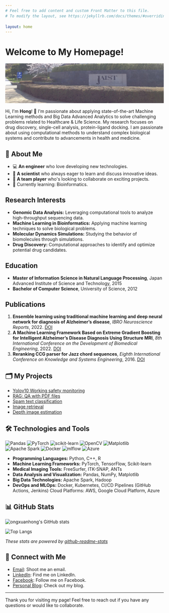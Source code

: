 ```yaml
---
# Feel free to add content and custom Front Matter to this file.
# To modify the layout, see https://jekyllrb.com/docs/themes/#overriding-theme-defaults

layout: home
---
```


# Welcome to My Homepage!

![Header Image](images/jaist_uni.jpeg)

Hi, I'm **Hong**! 👋 I'm passionate about applying state-of-the-art Machine Learning methods and Big Data Advanced Analytics to solve challenging problems related to Healthcare & Life Science.
My research focuses on drug discovery, single-cell analysis, protein-ligand docking. I am passionate about using computational methods to understand complex biological systems and contribute to advancements in health and medicine.

## 🚀 About Me
- 💻 **An engineer** who love developing new technologies.
- 🤔 **A scientist** who always eager to learn and discuss innovative ideas.
- 👯 **A team player** who's looking to collaborate on exciting projects.
- 🌱 Currently learning: Bioinformatics. 

## Research Interests

- **Genomic Data Analysis:** Leveraging computational tools to analyze high-throughput sequencing data.
- **Machine Learning in Bioinformatics:** Applying machine learning techniques to solve biological problems.
- **Molecular Dynamics Simulations:** Studying the behavior of biomolecules through simulations.
- **Drug Discovery:** Computational approaches to identify and optimize potential drug candidates.

## Education
- **Master of Information Science in Natural Language Processing**, Japan Advanced Institute of Science and Technology, 2015
- **Bachelor of Computer Science**, University of Science, 2012

## Publications

1. **Ensemble learning using traditional machine learning and deep neural network for diagnosis of Alzheimer’s disease**, *IBRO Neuroscience Reports*, 2022. [DOI](https://doi.org/10.1016/j.ibneur.2022.08.010)
2. **A Machine Learning Framework Based on Extreme Gradient Boosting for Intelligent Alzheimer’s Disease Diagnosis Using Structure MRI**, *8th International Conference on the Development of Biomedical Engineering*, 2022. [DOI](https://doi.org/10.1007/978-3-030-75506-5_66)
3. **Reranking CCG parser for Jazz chord sequences**, *Eighth International Conference on Knowledge and Systems Engineering*, 2016. [DOI](https://doi.org/10.1109/KSE.2016.7758054)


## 🗂️ My Projects
- [Yolov10 Working safety monitoring](https://github.com/ongxuanhong/yolov10-working-safety-monitoring)
- [RAG: QA with PDF files](https://github.com/ongxuanhong/rag-qa-with-pdf-files)
- [Spam text classification](https://github.com/ongxuanhong/spam-text-classification)
- [Image retrieval](https://github.com/ongxuanhong/image-retrieval)
- [Depth image estimation](https://github.com/ongxuanhong/depth-image-estimation)

## 🛠️ Technologies and Tools
![Pandas](https://img.shields.io/badge/pandas-%23150458.svg?style=for-the-badge&logo=pandas&logoColor=white)
![PyTorch](https://img.shields.io/badge/PyTorch-%23EE4C2C.svg?style=for-the-badge&logo=PyTorch&logoColor=white)
![scikit-learn](https://img.shields.io/badge/scikit--learn-%23F7931E.svg?style=for-the-badge&logo=scikit-learn&logoColor=white)
![OpenCV](https://img.shields.io/badge/opencv-%23white.svg?style=for-the-badge&logo=opencv&logoColor=white)
![Matplotlib](https://img.shields.io/badge/Matplotlib-%23ffffff.svg?style=for-the-badge&logo=Matplotlib&logoColor=black)
![Apache Spark](https://img.shields.io/badge/Apache%20Spark-FDEE21?style=for-the-badge&logo=apachespark&logoColor=black)
![Docker](https://img.shields.io/badge/Docker-2496ED?style=for-the-badge&logo=docker&logoColor=white)
![mlflow](https://img.shields.io/badge/mlflow-%23d9ead3.svg?style=for-the-badge&logo=numpy&logoColor=blue)
![Azure](https://img.shields.io/badge/azure-%230072C6.svg?style=for-the-badge&logo=microsoftazure&logoColor=white)

- **Programming Languages:** Python, C++, R
- **Machine Learning Frameworks:** PyTorch, TensorFlow, Scikit-learn
- **Medical Imaging Tools:** FreeSurfer, ITK-SNAP, ANTs
- **Data Analysis and Visualization:** Pandas, NumPy, Matplotlib
- **Big Data Technologies:** Apache Spark, Hadoop
- **DevOps and MLOps:** Docker, Kubernetes, CI/CD Pipelines (GitHub Actions, Jenkins) Cloud Platforms: AWS, Google Cloud Platform, Azure


## 📊 GitHub Stats
![ongxuanhong's GitHub stats](https://github-readme-stats.vercel.app/api?username=ongxuanhong&show_icons=true&theme=default)

![Top Langs](https://github-readme-stats.vercel.app/api/top-langs/?username=ongxuanhong&layout=compact)

*These stats are powered by [github-readme-stats](https://github.com/anuraghazra/github-readme-stats)*

## 🔗 Connect with Me
- [Email](mailto:ongxuanhong@gmail.com): Shoot me an email.
- [LinkedIn](https://www.linkedin.com/in/ongxuanhong/): Find me on LinkedIn.
- [Facebook](https://www.facebook.com/ong.x.hong): Follow me on Facebook.
- [Personal Blog](https://medium.com/@ongxuanhong): Check out my blog.

---

Thank you for visiting my page! Feel free to reach out if you have any questions or would like to collaborate.
